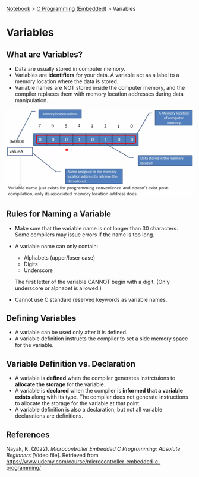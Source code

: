 <a href="../">Notebook</a> > <a href="./">C Programming (Embedded)</a> > Variables

# Variables



## What are Variables?

* Data are usually stored in computer memory.
* Variables are **identifiers** for your data. A variable act as a label to a memory location where the data is stored.
* Variable names are NOT stored inside the computer memory, and the compiler replaces them with memory location addresses during data manipulation.



<img src="./img/variables.png" alt="variables" width="700">





## Rules for Naming a Variable

* Make sure that the variable name is not longer than 30 characters. Some compilers may issue errors if the name is too long.

* A variable name can only contain:

  * Alphabets (upper/loser case)
  * Digits
  * Underscore

  The first letter of the variable CANNOT begin with a digit. (Only underscore or alphabet is allowed.)

* Cannot use C standard reserved keywords as variable names.



## Defining Variables

* A variable can be used only after it is defined.
* A variable definition instructs the compiler to set a side memory space for the variable.



## Variable Definition vs. Declaration

* A variable is **defined** when the compiler generates instrctuions to **allocate the storage** for the variable.
* A variable is **declared** when the compiler is **informed that a variable exists** along with its type. The compiler does not generate instructions to allocate the storage for the variable at that point.
* A variable definition is also a declaration, but not all variable declarations are definitions.





## References

Nayak, K. (2022). *Microcontroller Embedded C Programming: Absolute Beginners* [Video file]. Retrieved from  https://www.udemy.com/course/microcontroller-embedded-c-programming/
